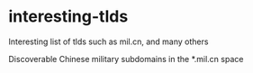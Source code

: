 # interesting-tlds
Interesting list of tlds such as mil.cn, and many others

Discoverable Chinese military subdomains in the *.mil.cn space
